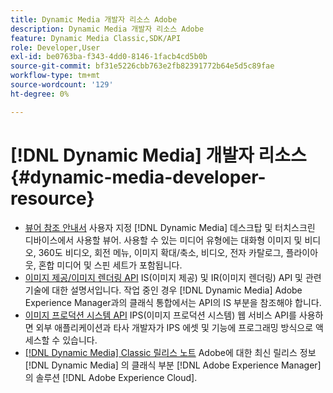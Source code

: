 ```yaml
---
title: Dynamic Media 개발자 리소스 Adobe
description: Dynamic Media 개발자 리소스 Adobe
feature: Dynamic Media Classic,SDK/API
role: Developer,User
exl-id: be0763ba-f343-4dd0-8146-1facb4cd5b0b
source-git-commit: bf31e5226cbb763e2fb82391772b64e5d5c89fae
workflow-type: tm+mt
source-wordcount: '129'
ht-degree: 0%

---
```


# [!DNL Dynamic Media] 개발자 리소스{#dynamic-media-developer-resource}

* [뷰어 참조 안내서](/help/aem-viewers-ref/homeviewers.md)<!-- (https://experienceleague.adobe.com/docs/dynamic-media-developer-resources/library/homeviewers.html) -->
사용자 지정 [!DNL Dynamic Media] 데스크탑 및 터치스크린 디바이스에서 사용할 뷰어. 사용할 수 있는 미디어 유형에는 대화형 이미지 및 비디오, 360도 비디오, 회전 메뉴, 이미지 확대/축소, 비디오, 전자 카탈로그, 플라이아웃, 혼합 미디어 및 스핀 세트가 포함됩니다.
* [이미지 제공/이미지 렌더링 API](/help/aem-is-ir-api/homeisir.md)<!-- (https://experienceleague.adobe.com/docs/dynamic-media-developer-resources/image-serving-api/homeisir.html) -->
IS(이미지 제공) 및 IR(이미지 렌더링) API 및 관련 기술에 대한 설명서입니다. 작업 중인 경우 [!DNL Dynamic Media] Adobe Experience Manager과의 클래식 통합에서는 API의 IS 부분을 참조해야 합니다.
* [이미지 프로덕션 시스템 API](/help/aem-ips-api/c-overview.md)
IPS(이미지 프로덕션 시스템) 웹 서비스 API를 사용하면 외부 애플리케이션과 타사 개발자가 IPS 에셋 및 기능에 프로그래밍 방식으로 액세스할 수 있습니다.
* [[!DNL Dynamic Media] Classic 릴리스 노트](/help/s7-release-notes/s7rn2017.md)
Adobe에 대한 최신 릴리스 정보 [!DNL Dynamic Media] 의 클래식 부분 [!DNL Adobe Experience Manager] 의 솔루션 [!DNL Adobe Experience Cloud].
